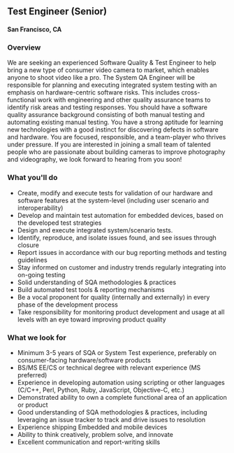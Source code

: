 ## Test Engineer (Senior)
#### San Francisco, CA

### Overview
We are seeking an experienced Software Quality & Test Engineer to help bring a new type of consumer video camera to market, which enables anyone to shoot video like a pro. The System QA Engineer will be responsible for planning and executing integrated system testing with an emphasis on hardware-centric software risks. This includes cross-functional work with engineering and other quality assurance teams to identify risk areas and testing responses.
You should have a software quality assurance background consisting of both manual testing and automating existing manual testing. You have a strong aptitude for learning new technologies with a good instinct for discovering defects in software and hardware. You are focused, responsible, and a team-player who thrives under pressure. If you are interested in joining a small team of talented people who are passionate about building cameras to improve photography and videography, we look forward to hearing from you soon! 

### What you'll do
+ Create, modify and execute tests for validation of our hardware and software features at the system-level (including user scenario and interoperability)
+ Develop and maintain test automation for embedded devices, based on the developed test strategies
+ Design and execute integrated system/scenario tests.
+ Identify, reproduce, and isolate issues found, and see issues through closure
+ Report issues in accordance with our bug reporting methods and testing guidelines
+ Stay informed on customer and industry trends regularly integrating into on-going testing
+ Solid understanding of SQA methodologies & practices
+ Build automated test tools & reporting mechanisms
+ Be a vocal proponent for quality (internally and externally) in every phase of the development process
+ Take responsibility for monitoring product development and usage at all levels with an eye toward improving product quality 

### What we look for
+ Minimum 3-5 years of SQA or System Test experience, preferably on consumer-facing hardware/software products
+ BS/MS EE/CS or technical degree with relevant experience (MS preferred)
+ Experience in developing automation using scripting or other languages (C/C++, Perl, Python, Ruby, JavaScript, Objective-C, etc.)
+ Demonstrated ability to own a complete functional area of an application or product
+ Good understanding of SQA methodologies & practices, including leveraging an issue tracker to track and drive issues to resolution
+ Experience shipping Embedded and mobile devices
+ Ability to think creatively, problem solve, and innovate
+ Excellent communication and report-writing skills


